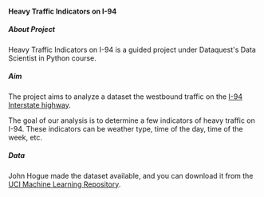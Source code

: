 #### Heavy Traffic Indicators on I-94

##### About Project

Heavy Traffic Indicators on I-94 is a guided project under Dataquest's Data Scientist in Python course.

##### Aim

The project aims to analyze a dataset the westbound traffic on the [I-94 Interstate highway](https://en.wikipedia.org/wiki/Interstate_94).

The goal of our analysis is to determine a few indicators of heavy traffic on I-94. These indicators can be weather type, time of the day, time of the week, etc. 

##### Data

John Hogue made the dataset available, and you can download it from the [UCI Machine Learning Repository](https://archive.ics.uci.edu/ml/datasets/Metro+Interstate+Traffic+Volume).
